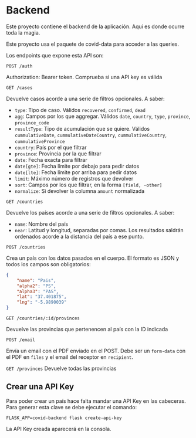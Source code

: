 # Backend

Este proyecto contiene el backend de la aplicación. Aquí es donde ocurre toda la magia.

Este proyecto usa el paquete de covid-data para acceder a las queries.

Los endpoints que expone esta API son:

`POST /auth`

Authorization: Bearer token. Comprueba si una API key es válida

`GET /cases`

Devuelve casos acorde a una serie de filtros opcionales. A saber:

- `type`: Tipo de caso. Válidos `recovered`, `confirmed`, `dead`
- `agg`: Campos por los que aggregar. Válidos `date`, `country`, `type`, `province`, `province_code`
- `resultType`: Tipo de acumulación que se quiere. Válidos `cummulativeDate`, `cummulativeDateCountry`, `cummulativeCountry`, `cummulativeProvince`
- `country`: País por el que filtrar
- `province`: Provincia por la que filtrar
- `date`: Fecha exacta para filtrar
- `date[gte]`: Fecha límite por debajo para pedir datos
- `date[lte]`: Fecha límite por arriba para pedir datos
- `limit`: Máximo número de registros que devolver
- `sort`: Campos por los que filtrar, en la forma `[field, -other]`
- `normalize`: Si devolver la columna `amount` normalizada

`GET /countries`

Devuelve los países acorde a una serie de filtros opcionales. A saber:

- `name`: Nombre del país
- `near`: Latitud y longitud, separadas por comas. Los resultados saldrán ordenados acorde a la distancia del país a ese punto.

`POST /countries`

Crea un país con los datos pasados en el cuerpo. El formato es JSON y todos los campos son obligatorios:

```json
{
    "name": "Pais",
    "alpha2": "PS",
    "alpha3": "PAS",
    "lat": "37.401875",
    "lng": "-5.9890039"
}
```

`GET /countries/:id/provinces`

Devuelve las provincias que pertenencen al país con la ID indicada

`POST /email`

Envía un email con el PDF enviado en el POST. Debe ser un `form-data` con el PDF en `files` y el email del receptor en `recipient`.

`GET /provinces`
Devuelve todas las provincias

## Crear una API Key

Para poder crear un país hace falta mandar una API Key en las cabeceras. Para generar esta clave se debe ejecutar el comando:

```
FLASK_APP=covid-backend flask create-api-key
```

La API Key creada aparecerá en la consola.
